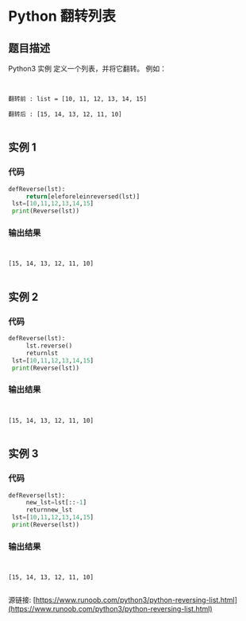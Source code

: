# Python 翻转列表

## 题目描述
Python3 实例
定义一个列表，并将它翻转。
例如：
```

翻转前 : list = [10, 11, 12, 13, 14, 15]
翻转后 : [15, 14, 13, 12, 11, 10]

```

## 实例 1
### 代码
```python
defReverse(lst):
     return[eleforeleinreversed(lst)]
 lst=[10,11,12,13,14,15]
 print(Reverse(lst))
```
### 输出结果
```

[15, 14, 13, 12, 11, 10]

```
## 实例 2
### 代码
```python
defReverse(lst):
     lst.reverse()
     returnlst
 lst=[10,11,12,13,14,15]
 print(Reverse(lst))
```
### 输出结果
```

[15, 14, 13, 12, 11, 10]

```
## 实例 3
### 代码
```python
defReverse(lst):
     new_lst=lst[::-1]
     returnnew_lst
 lst=[10,11,12,13,14,15]
 print(Reverse(lst))
```
### 输出结果
```

[15, 14, 13, 12, 11, 10]

```
源链接: [https://www.runoob.com/python3/python-reversing-list.html](https://www.runoob.com/python3/python-reversing-list.html)